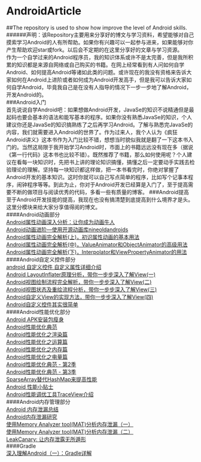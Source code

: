 # AndroidArticle
##The repository is used to show how improve the level of Android skills.<br>
######声明：该Repository主要用来分享好的博文与学习资料，希望能够对自己摸索学习Android的人有所帮助。如果你有兴趣可以一起参与进来，如果能够对你产生帮助欢迎star或fork。以后会不定期的在这里分享好的文章与学习资源。<br>
作为一个自学过来的Android程序员，我的知识体系或许不是太完善，但是我所积累的知识都是来源自网络或自己购买的书籍。在网上经常看到有人问如何自学Android、如何提高Android等诸如此类的问题。或许现在的我没有资格来告诉大家如何在Android上进阶或者如何成为Android开发高手，但是我可以告诉大家如何自学Android，毕竟我自己是在没有人指导的情况下一步一步地了解Android，开发Android的。<br>
###Android入门<br>
首先说说自学Android吧：如果想做Android开发，JavaSe的知识不说精通但是最起码也要会基本的语法和能写基本的程序。如果你没有熟悉JavaSe的知识，个人建议你还是JavaSe的知识搞熟练了之后再学习Android。了解与熟悉完JavaSe的内容，我们就需要进入Android的世界了。作为过来人，我个人认为《疯狂Android讲义》这本书作为入门比较不错，想想当时貌似我就是翻了一下这本书入门的。当然这局限于我开始学习Android时，市面上的书籍远远没有现在多（据说《第一行代码》这本书也比较不错）。既然推荐了书籍，那么如何使用呢？个人建议在看每一块知识时，先把书上讲的理论知识搞懂，搞懂之后一定要动手实践去检验理论的理解。坚持每一块知识都这样做，把一本书看完时，你绝对掌握了Android开发的基本知识。这时你就可以自己写点简单的程序，比如写个记事本程序，闹钟程序等等。到此为止，你对于Android开发已经算是入门了，至于提高需要不断的做项目与阅读优秀的代码，多看一些有质量的博客。
###Android提高<br>
至于Android开发技能的提高，我现在也没有搞清楚到底提高到什么境界才是头。这里分模块来给大家分享值得阅的博文。<br>
####Android动画部分<br>
 [Android属性动画深入分析：让你成为动画牛人](http://blog.csdn.net/singwhatiwanna/article/details/17841165)<br>
 [Android动画进阶—使用开源动画库nineoldandroids](http://blog.csdn.net/singwhatiwanna/article/details/17639987)<br>
 [Android属性动画完全解析(上)，初识属性动画的基本用法](http://blog.csdn.net/guolin_blog/article/details/43536355)<br>
 [Android属性动画完全解析(中)，ValueAnimator和ObjectAnimator的高级用法](http://blog.csdn.net/guolin_blog/article/details/43816093)<br>
 [Android属性动画完全解析(下)，Interpolator和ViewPropertyAnimator的用法](http://blog.csdn.net/guolin_blog/article/details/44171115)<br>
####Android自定义控件部分<br>
 [android 自定义控件 自定义属性详细介绍](http://blog.csdn.net/gc_gongchao/article/details/39580253)<br>
 [ Android LayoutInflater原理分析，带你一步步深入了解View(一)](http://blog.csdn.net/guolin_blog/article/details/12921889)<br>
 [ Android视图绘制流程完全解析，带你一步步深入了解View(二)](http://blog.csdn.net/guolin_blog/article/details/16330267)<br>
 [Android视图状态及重绘流程分析，带你一步步深入了解View(三)](http://blog.csdn.net/guolin_blog/article/details/17045157)<br>
 [ Android自定义View的实现方法，带你一步步深入了解View(四)](http://blog.csdn.net/guolin_blog/article/details/17357967)<br>
 [Android自定义控件其实很简单](http://blog.csdn.net/column/details/androidcustomview.html)<br>
####Android性能优化部分<br>
 [Android APK安装包瘦身](http://hukai.me/android-tips-for-reduce-apk-size/)<br>
 [Android性能优化典范](http://hukai.me/android-performance-patterns/)<br>
 [Android性能优化之渲染篇](http://hukai.me/android-performance-render/)<br>
 [Android性能优化之运算篇](http://hukai.me/android-performance-compute/)<br>
 [Android性能优化之内存篇](http://hukai.me/android-performance-memory/)<br>
 [Android性能优化之电量篇](http://hukai.me/android-performance-battery/)<br>
 [Android性能优化典范 - 第2季](http://hukai.me/android-performance-patterns-season-2/)<br>
 [Android性能优化典范 - 第3季](http://hukai.me/android-performance-patterns-season-3/)<br>
 [SparseArray替代HashMap来提高性能](http://android-performance.com/android/2014/02/10/android-sparsearray-vs-hashmap.html)<br>
 [Android 性能小贴士](http://android-performance.com/android/2014/01/26/android-perf-tips.html)<br>
 [Android性能调优工具TraceView介绍](http://www.trinea.cn/android/android-traceview/)<br>
####Android内存管理部分<br>
 [Android 内存泄漏总结](https://yq.aliyun.com/articles/3009)<br>
 [Android内存泄漏研究](http://jiajixin.cn/2015/01/06/memory_leak/)<br>
 [使用Memory Analyzer tool(MAT)分析内存泄漏（一）](http://www.blogjava.net/rosen/archive/2010/05/21/321575.html)<br>
 [使用Memory Analyzer tool(MAT)分析内存泄漏（二）](http://www.blogjava.net/rosen/archive/2010/06/13/323522.html)<br>
 [LeakCanary: 让内存泄露无所遁形](http://www.liaohuqiu.net/cn/posts/leak-canary/)<br>
####Gradle<br>
[深入理解Android（一）：Gradle详解](http://www.infoq.com/cn/articles/android-in-depth-gradle/)
